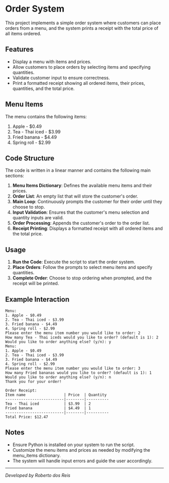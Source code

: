 # Order System

This project implements a simple order system where customers can place orders from a menu, and the system prints a receipt with the total price of all items ordered.

## Features

- Display a menu with items and prices.
- Allow customers to place orders by selecting items and specifying quantities.
- Validate customer input to ensure correctness.
- Print a formatted receipt showing all ordered items, their prices, quantities, and the total price.

## Menu Items

The menu contains the following items:

1. Apple - $0.49
2. Tea - Thai iced - $3.99
3. Fried banana - $4.49
4. Spring roll - $2.99

## Code Structure

The code is written in a linear manner and contains the following main sections:

1. **Menu Items Dictionary**: Defines the available menu items and their prices.
2. **Order List**: An empty list that will store the customer's order.
3. **Main Loop**: Continuously prompts the customer for their order until they choose to stop.
4. **Input Validation**: Ensures that the customer's menu selection and quantity inputs are valid.
5. **Order Processing**: Appends the customer's order to the order list.
6. **Receipt Printing**: Displays a formatted receipt with all ordered items and the total price.

## Usage

1. **Run the Code**: Execute the script to start the order system.
2. **Place Orders**: Follow the prompts to select menu items and specify quantities.
3. **Complete Order**: Choose to stop ordering when prompted, and the receipt will be printed.

## Example Interaction

```
Menu:
1. Apple - $0.49
2. Tea - Thai iced - $3.99
3. Fried banana - $4.49
4. Spring roll - $2.99
Please enter the menu item number you would like to order: 2
How many Tea - Thai iceds would you like to order? (default is 1): 2
Would you like to order anything else? (y/n): y
Menu:
1. Apple - $0.49
2. Tea - Thai iced - $3.99
3. Fried banana - $4.49
4. Spring roll - $2.99
Please enter the menu item number you would like to order: 3
How many Fried bananas would you like to order? (default is 1): 1
Would you like to order anything else? (y/n): n
Thank you for your order!

Order Receipt:
Item name                 | Price  | Quantity
--------------------------|--------|----------
Tea - Thai iced           | $3.99  | 2
Fried banana              | $4.49  | 1
--------------------------|--------|----------
Total Price: $12.47

```


## Notes

- Ensure Python is installed on your system to run the script.
- Customize the menu items and prices as needed by modifying the menu_items dictionary.
- The system will handle input errors and guide the user accordingly.


---------------------------------
*Developed by Roberto dos Reis*